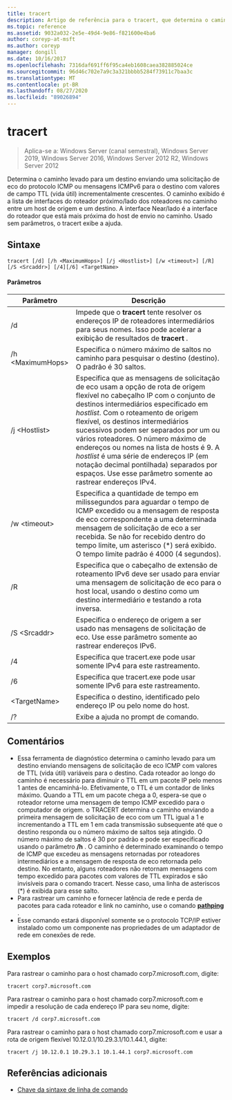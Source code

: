```yaml
---
title: tracert
description: Artigo de referência para o tracert, que determina o caminho levado para um destino, enviando solicitações de eco do protocolo ICMP ou mensagens ICMPv6 para o destino com valores de campo TTL (tempo de vida) aumentando de forma incremental.
ms.topic: reference
ms.assetid: 9032a032-2e5e-49d4-9e86-f821600e4ba6
author: coreyp-at-msft
ms.author: coreyp
manager: dongill
ms.date: 10/16/2017
ms.openlocfilehash: 7316daf691ff6f95ca4eb1608caea382885024ce
ms.sourcegitcommit: 96d46c702e7a9c3a321bbbb5284f73911c7baa3c
ms.translationtype: MT
ms.contentlocale: pt-BR
ms.lasthandoff: 08/27/2020
ms.locfileid: "89026894"
---
```

# <a name="tracert"></a>tracert

> Aplica-se a: Windows Server (canal semestral), Windows Server 2019, Windows Server 2016, Windows Server 2012 R2, Windows Server 2012

Determina o caminho levado para um destino enviando uma solicitação de eco do protocolo ICMP ou mensagens ICMPv6 para o destino com valores de campo TTL (vida útil) incrementalmente crescentes. O caminho exibido é a lista de interfaces do roteador próximo/lado dos roteadores no caminho entre um host de origem e um destino. A interface Near/lado é a interface do roteador que está mais próxima do host de envio no caminho. Usado sem parâmetros, o tracert exibe a ajuda.


## <a name="syntax"></a>Sintaxe

```
tracert [/d] [/h <MaximumHops>] [/j <Hostlist>] [/w <timeout>] [/R] [/S <Srcaddr>] [/4][/6] <TargetName>
```

#### <a name="parameters"></a>Parâmetros

|Parâmetro|Descrição|
|-------|--------|
|/d|Impede que o **tracert** tente resolver os endereços IP de roteadores intermediários para seus nomes. Isso pode acelerar a exibição de resultados de **tracert** .|
|/h \<MaximumHops>|Especifica o número máximo de saltos no caminho para pesquisar o destino (destino). O padrão é 30 saltos.|
|/j \<Hostlist>|Especifica que as mensagens de solicitação de eco usam a opção de rota de origem flexível no cabeçalho IP com o conjunto de destinos intermediários especificado em *hostlist*. Com o roteamento de origem flexível, os destinos intermediários sucessivos podem ser separados por um ou vários roteadores. O número máximo de endereços ou nomes na lista de hosts é 9. A *hostlist* é uma série de endereços IP (em notação decimal pontilhada) separados por espaços. Use esse parâmetro somente ao rastrear endereços IPv4.|
|/w \<timeout>|Especifica a quantidade de tempo em milissegundos para aguardar o tempo de ICMP excedido ou a mensagem de resposta de eco correspondente a uma determinada mensagem de solicitação de eco a ser recebida. Se não for recebido dentro do tempo limite, um asterisco (*) será exibido. O tempo limite padrão é 4000 (4 segundos).|
|/R|Especifica que o cabeçalho de extensão de roteamento IPv6 deve ser usado para enviar uma mensagem de solicitação de eco para o host local, usando o destino como um destino intermediário e testando a rota inversa.|
|/S \<Srcaddr>|Especifica o endereço de origem a ser usado nas mensagens de solicitação de eco. Use esse parâmetro somente ao rastrear endereços IPv6.|
|/4|Especifica que tracert.exe pode usar somente IPv4 para este rastreamento.|
|/6|Especifica que tracert.exe pode usar somente IPv6 para este rastreamento.|
|\<TargetName>|Especifica o destino, identificado pelo endereço IP ou pelo nome do host.|
|/?|Exibe a ajuda no prompt de comando.|

## <a name="remarks"></a>Comentários

- Essa ferramenta de diagnóstico determina o caminho levado para um destino enviando mensagens de solicitação de eco ICMP com valores de TTL (vida útil) variáveis para o destino. Cada roteador ao longo do caminho é necessário para diminuir o TTL em um pacote IP pelo menos 1 antes de encaminhá-lo. Efetivamente, o TTL é um contador de links máximo. Quando a TTL em um pacote chega a 0, espera-se que o roteador retorne uma mensagem de tempo ICMP excedido para o computador de origem. o TRACERT determina o caminho enviando a primeira mensagem de solicitação de eco com um TTL igual a 1 e incrementando a TTL em 1 em cada transmissão subsequente até que o destino responda ou o número máximo de saltos seja atingido. O número máximo de saltos é 30 por padrão e pode ser especificado usando o parâmetro **/h** . O caminho é determinado examinando o tempo de ICMP que excedeu as mensagens retornadas por roteadores intermediários e a mensagem de resposta de eco retornada pelo destino. No entanto, alguns roteadores não retornam mensagens com tempo excedido para pacotes com valores de TTL expirados e são invisíveis para o comando tracert. Nesse caso, uma linha de asteriscos (*) é exibida para esse salto.
- Para rastrear um caminho e fornecer latência de rede e perda de pacotes para cada roteador e link no caminho, use o comando [**pathping**](pathping.md) .
- Esse comando estará disponível somente se o protocolo TCP/IP estiver instalado como um componente nas propriedades de um adaptador de rede em conexões de rede.

## <a name="examples"></a>Exemplos

Para rastrear o caminho para o host chamado corp7.microsoft.com, digite:
```
tracert corp7.microsoft.com
```
Para rastrear o caminho para o host chamado corp7.microsoft.com e impedir a resolução de cada endereço IP para seu nome, digite:
```
tracert /d corp7.microsoft.com
```
Para rastrear o caminho para o host chamado corp7.microsoft.com e usar a rota de origem flexível 10.12.0.1/10.29.3.1/10.1.44.1, digite:
```
tracert /j 10.12.0.1 10.29.3.1 10.1.44.1 corp7.microsoft.com
```

## <a name="additional-references"></a>Referências adicionais

- [Chave da sintaxe de linha de comando](command-line-syntax-key.md)
